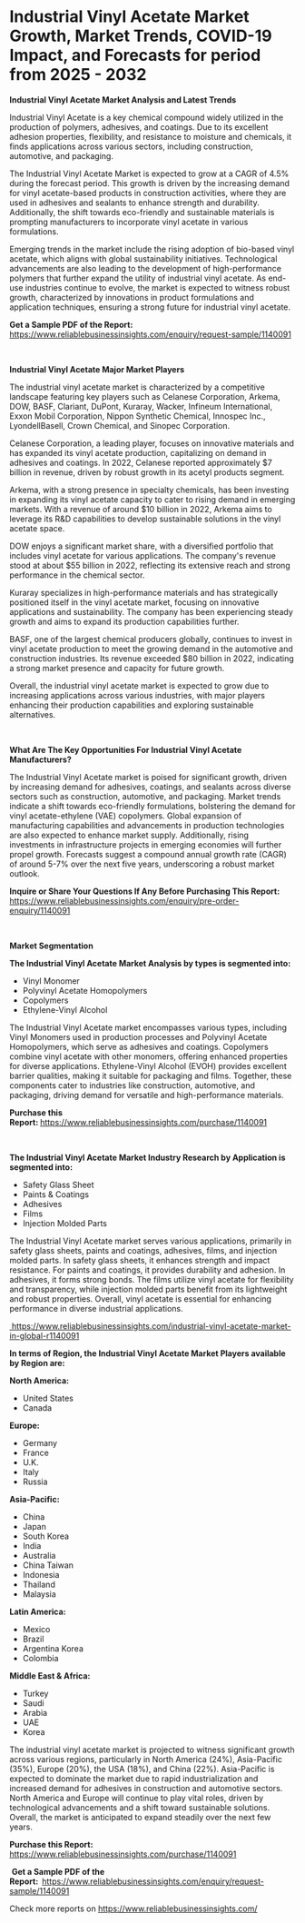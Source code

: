 <p><h1>Industrial Vinyl Acetate Market Growth, Market Trends, COVID-19 Impact, and Forecasts for period from 2025 - 2032</h1></p><p><strong>Industrial Vinyl Acetate Market Analysis and Latest Trends</strong></p>
<p><p>Industrial Vinyl Acetate is a key chemical compound widely utilized in the production of polymers, adhesives, and coatings. Due to its excellent adhesion properties, flexibility, and resistance to moisture and chemicals, it finds applications across various sectors, including construction, automotive, and packaging.</p><p>The Industrial Vinyl Acetate Market is expected to grow at a CAGR of 4.5% during the forecast period. This growth is driven by the increasing demand for vinyl acetate-based products in construction activities, where they are used in adhesives and sealants to enhance strength and durability. Additionally, the shift towards eco-friendly and sustainable materials is prompting manufacturers to incorporate vinyl acetate in various formulations.</p><p>Emerging trends in the market include the rising adoption of bio-based vinyl acetate, which aligns with global sustainability initiatives. Technological advancements are also leading to the development of high-performance polymers that further expand the utility of industrial vinyl acetate. As end-use industries continue to evolve, the market is expected to witness robust growth, characterized by innovations in product formulations and application techniques, ensuring a strong future for industrial vinyl acetate.</p></p>
<p><strong>Get a Sample PDF of the Report:&nbsp;</strong> <a href="https://www.reliablebusinessinsights.com/enquiry/request-sample/1140091?utm_campaign=2269&utm_medium=2&utm_source=Github&utm_content=ia&utm_term=25032025&utm_id=industrial-vinyl-acetate">https://www.reliablebusinessinsights.com/enquiry/request-sample/1140091</a></p>
<p>&nbsp;</p>
<p><strong>Industrial Vinyl Acetate Major Market Players</strong></p>
<p><p>The industrial vinyl acetate market is characterized by a competitive landscape featuring key players such as Celanese Corporation, Arkema, DOW, BASF, Clariant, DuPont, Kuraray, Wacker, Infineum International, Exxon Mobil Corporation, Nippon Synthetic Chemical, Innospec Inc., LyondellBasell, Crown Chemical, and Sinopec Corporation.</p><p>Celanese Corporation, a leading player, focuses on innovative materials and has expanded its vinyl acetate production, capitalizing on demand in adhesives and coatings. In 2022, Celanese reported approximately $7 billion in revenue, driven by robust growth in its acetyl products segment.</p><p>Arkema, with a strong presence in specialty chemicals, has been investing in expanding its vinyl acetate capacity to cater to rising demand in emerging markets. With a revenue of around $10 billion in 2022, Arkema aims to leverage its R&D capabilities to develop sustainable solutions in the vinyl acetate space.</p><p>DOW enjoys a significant market share, with a diversified portfolio that includes vinyl acetate for various applications. The company's revenue stood at about $55 billion in 2022, reflecting its extensive reach and strong performance in the chemical sector.</p><p>Kuraray specializes in high-performance materials and has strategically positioned itself in the vinyl acetate market, focusing on innovative applications and sustainability. The company has been experiencing steady growth and aims to expand its production capabilities further.</p><p>BASF, one of the largest chemical producers globally, continues to invest in vinyl acetate production to meet the growing demand in the automotive and construction industries. Its revenue exceeded $80 billion in 2022, indicating a strong market presence and capacity for future growth.</p><p>Overall, the industrial vinyl acetate market is expected to grow due to increasing applications across various industries, with major players enhancing their production capabilities and exploring sustainable alternatives.</p></p>
<p>&nbsp;</p>
<p><strong>What Are The Key Opportunities For Industrial Vinyl Acetate Manufacturers?</strong></p>
<p><p>The Industrial Vinyl Acetate market is poised for significant growth, driven by increasing demand for adhesives, coatings, and sealants across diverse sectors such as construction, automotive, and packaging. Market trends indicate a shift towards eco-friendly formulations, bolstering the demand for vinyl acetate-ethylene (VAE) copolymers. Global expansion of manufacturing capabilities and advancements in production technologies are also expected to enhance market supply. Additionally, rising investments in infrastructure projects in emerging economies will further propel growth. Forecasts suggest a compound annual growth rate (CAGR) of around 5-7% over the next five years, underscoring a robust market outlook.</p></p>
<p><strong>Inquire or Share Your Questions If Any Before Purchasing This Report:</strong> <a href="https://www.reliablebusinessinsights.com/enquiry/pre-order-enquiry/1140091?utm_campaign=2269&utm_medium=2&utm_source=Github&utm_content=ia&utm_term=25032025&utm_id=industrial-vinyl-acetate">https://www.reliablebusinessinsights.com/enquiry/pre-order-enquiry/1140091</a></p>
<p>&nbsp;</p>
<p><strong>Market Segmentation</strong></p>
<p><strong>The Industrial Vinyl Acetate Market Analysis by types is segmented into:</strong></p>
<p><ul><li>Vinyl Monomer</li><li>Polyvinyl Acetate Homopolymers</li><li>Copolymers</li><li>Ethylene-Vinyl Alcohol</li></ul></p>
<p><p>The Industrial Vinyl Acetate market encompasses various types, including Vinyl Monomers used in production processes and Polyvinyl Acetate Homopolymers, which serve as adhesives and coatings. Copolymers combine vinyl acetate with other monomers, offering enhanced properties for diverse applications. Ethylene-Vinyl Alcohol (EVOH) provides excellent barrier qualities, making it suitable for packaging and films. Together, these components cater to industries like construction, automotive, and packaging, driving demand for versatile and high-performance materials.</p></p>
<p><strong>Purchase this Report:&nbsp;</strong><a href="https://www.reliablebusinessinsights.com/purchase/1140091?utm_campaign=2269&utm_medium=2&utm_source=Github&utm_content=ia&utm_term=25032025&utm_id=industrial-vinyl-acetate">https://www.reliablebusinessinsights.com/purchase/1140091</a></p>
<p>&nbsp;</p>
<p><strong>The Industrial Vinyl Acetate Market Industry Research by Application is segmented into:</strong></p>
<p><ul><li>Safety Glass Sheet</li><li>Paints & Coatings</li><li>Adhesives</li><li>Films</li><li>Injection Molded Parts</li></ul></p>
<p><p>The Industrial Vinyl Acetate market serves various applications, primarily in safety glass sheets, paints and coatings, adhesives, films, and injection molded parts. In safety glass sheets, it enhances strength and impact resistance. For paints and coatings, it provides durability and adhesion. In adhesives, it forms strong bonds. The films utilize vinyl acetate for flexibility and transparency, while injection molded parts benefit from its lightweight and robust properties. Overall, vinyl acetate is essential for enhancing performance in diverse industrial applications.</p></p>
<p><a href="https://www.reliablebusinessinsights.com/industrial-vinyl-acetate-market-in-global-r1140091?utm_campaign=2269&utm_medium=2&utm_source=Github&utm_content=ia&utm_term=25032025&utm_id=industrial-vinyl-acetate">&nbsp;https://www.reliablebusinessinsights.com/industrial-vinyl-acetate-market-in-global-r1140091</a></p>
<p><strong>In terms of Region, the Industrial Vinyl Acetate Market Players available by Region are:</strong></p>
<p>
    <p> <strong> North America: </strong>
        <ul>
            <li>United States</li>
            <li>Canada</li>
        </ul>
        </p> 
    <p> <strong> Europe: </strong>
        <ul>
            <li>Germany</li>
            <li>France</li>
            <li>U.K.</li>
            <li>Italy</li>
            <li>Russia</li>
        </ul>
        </p> 
    <p> <strong> Asia-Pacific: </strong>
        <ul>
            <li>China</li>
            <li>Japan</li>
            <li>South Korea</li>
            <li>India</li>
            <li>Australia</li>
            <li>China Taiwan</li>
            <li>Indonesia</li>
            <li>Thailand</li>
            <li>Malaysia</li>
        </ul>
        </p> 
    <p> <strong> Latin America: </strong>
        <ul>
            <li>Mexico</li>
            <li>Brazil</li>
            <li>Argentina Korea</li>
            <li>Colombia</li>
        </ul>
        </p> 
    <p> <strong> Middle East & Africa: </strong>
        <ul>
            <li>Turkey</li>
            <li>Saudi</li>
            <li>Arabia</li>
            <li>UAE</li>
            <li>Korea</li>
        </ul>
    </p>
    </p>
<p><p>The industrial vinyl acetate market is projected to witness significant growth across various regions, particularly in North America (24%), Asia-Pacific (35%), Europe (20%), the USA (18%), and China (22%). Asia-Pacific is expected to dominate the market due to rapid industrialization and increased demand for adhesives in construction and automotive sectors. North America and Europe will continue to play vital roles, driven by technological advancements and a shift toward sustainable solutions. Overall, the market is anticipated to expand steadily over the next few years.</p></p>
<p><strong>Purchase this Report: </strong><a href="https://www.reliablebusinessinsights.com/purchase/1140091?utm_campaign=2269&utm_medium=2&utm_source=Github&utm_content=ia&utm_term=25032025&utm_id=industrial-vinyl-acetate">https://www.reliablebusinessinsights.com/purchase/1140091</a></p>
<p>&nbsp;<strong>Get a Sample PDF of the Report:&nbsp;&nbsp;</strong><a href="https://www.reliablebusinessinsights.com/enquiry/request-sample/1140091?utm_campaign=2269&utm_medium=2&utm_source=Github&utm_content=ia&utm_term=25032025&utm_id=industrial-vinyl-acetate">https://www.reliablebusinessinsights.com/enquiry/request-sample/1140091</a></p>
<p><strong></strong></p>
<p>Check more reports on <a href="https://www.reliablebusinessinsights.com/?utm_campaign=2269&utm_medium=2&utm_source=Github&utm_content=ia&utm_term=25032025&utm_id=industrial-vinyl-acetate">https://www.reliablebusinessinsights.com/</a></p>